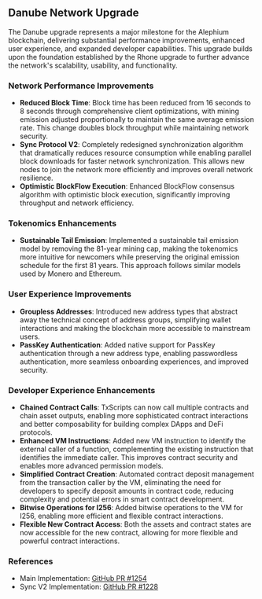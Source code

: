 ## Danube Network Upgrade

The Danube upgrade represents a major milestone for the Alephium blockchain, delivering substantial performance improvements, enhanced user experience, and expanded developer capabilities. This upgrade builds upon the foundation established by the Rhone upgrade to further advance the network's scalability, usability, and functionality.

### Network Performance Improvements

- **Reduced Block Time**: Block time has been reduced from 16 seconds to 8 seconds through comprehensive client optimizations, with mining emission adjusted proportionally to maintain the same average emission rate. This change doubles block throughput while maintaining network security.
- **Sync Protocol V2**: Completely redesigned synchronization algorithm that dramatically reduces resource consumption while enabling parallel block downloads for faster network synchronization. This allows new nodes to join the network more efficiently and improves overall network resilience.
- **Optimistic BlockFlow Execution**: Enhanced BlockFlow consensus algorithm with optimistic block execution, significantly improving throughput and network efficiency.

### Tokenomics Enhancements

- **Sustainable Tail Emission**: Implemented a sustainable tail emission model by removing the 81-year mining cap, making the tokenomics more intuitive for newcomers while preserving the original emission schedule for the first 81 years. This approach follows similar models used by Monero and Ethereum.

### User Experience Improvements

- **Groupless Addresses**: Introduced new address types that abstract away the technical concept of address groups, simplifying wallet interactions and making the blockchain more accessible to mainstream users.
- **PassKey Authentication**: Added native support for PassKey authentication through a new address type, enabling passwordless authentication, more seamless onboarding experiences, and improved security.

### Developer Experience Enhancements

- **Chained Contract Calls**: TxScripts can now call multiple contracts and chain asset outputs, enabling more sophisticated contract interactions and better composability for building complex DApps and DeFi protocols.
- **Enhanced VM Instructions**: Added new VM instruction to identify the external caller of a function, complementing the existing instruction that identifies the immediate caller. This improves contract security and enables more advanced permission models.
- **Simplified Contract Creation**: Automated contract deposit management from the transaction caller by the VM, eliminating the need for developers to specify deposit amounts in contract code, reducing complexity and potential errors in smart contract development.
- **Bitwise Operations for I256**: Added bitwise operations to the VM for I256, enabling more efficient and flexible contract interactions.
- **Flexible New Contract Access**: Both the assets and contract states are now accessible for the new contract, allowing for more flexible and powerful contract interactions.

### References

- Main Implementation: [GitHub PR #1254](https://github.com/alephium/alephium/pull/1254)
- Sync V2 Implementation: [GitHub PR #1228](https://github.com/alephium/alephium/pull/1228)
